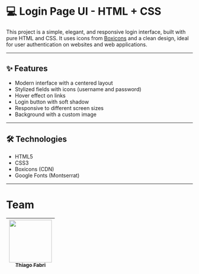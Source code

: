 # 💻 Login Page UI - HTML + CSS

 This project is a simple, elegant, and responsive login interface, built with pure HTML and CSS. It uses icons from [Boxicons](https://boxicons.com/) and a clean design, ideal for user authentication on websites and web applications.
 
---

## ✨ Features

- Modern interface with a centered layout
- Stylized fields with icons (username and password)
- Hover effect on links
- Login button with soft shadow
- Responsive to different screen sizes
- Background with a custom image

---

## 🛠️ Technologies

- HTML5
- CSS3
- Boxicons (CDN)
- Google Fonts (Montserrat)

---

# Team

| [<img loading="lazy" src="https://avatars.githubusercontent.com/u/222240928?v=4" width="115"><br><sub>Thiago Fabri</sub>](https://github.com/TllFabri) |
| :---: |
